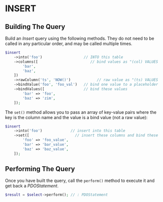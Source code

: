 # INSERT

## Building The Query

Build an _Insert_ query using the following methods. They do not need to
be called in any particular order, and may be called multiple times.

```php
$insert
    ->into('foo')                   // INTO this table
    ->columns([                        // bind values as "(col) VALUES (:col)"
        'bar',
        'baz',
    ])
    ->rawColumn('ts', 'NOW()')            // raw value as "(ts) VALUES (NOW())"
    ->bindValue('foo', 'foo_val')   // bind one value to a placeholder
    ->bindValues([                  // bind these values
        'bar' => 'foo',
        'baz' => 'zim',
    ]);
```

The `set()` method allows you to pass an array of key-value pairs where the
key is the column name and the value is a bind value (not a raw value):

```php
$insert
    ->into('foo')             // insert into this table
    ->set([                     // insert these columns and bind these values
        'foo' => 'foo_value',
        'bar' => 'bar_value',
        'baz' => 'baz_value',
    ]);
```

## Performing The Query

Once you have built the query, call the `perform()` method to execute it and
get back a _PDOStatement_.

```php
$result = $select->perform(); // : PDOStatement
```
